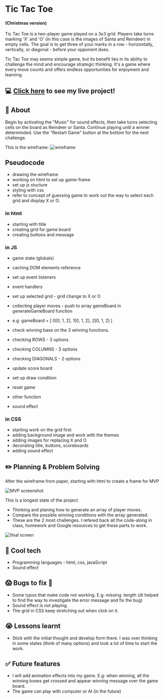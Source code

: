 # Tic Tac Toe 
#### (Christmas version)

Tic Tac Toe is a two-player game played on a 3x3 grid. Players take turns marking 'X' and 'O' (in this case is the images of Santa and Reindeer) in empty cells. The goal is to get three of your marks in a row - horizontally, vertically, or diagonal - before your opponent does.

Tic Tac Toe may seems simple game, but its benefit lies in its ability to challenge the mind and encourage strategic thinking. It's a game where every move counts and offers endless opportunities for enjoyment and learning.

## 💻 [Click here](https://jaztruong.github.io/tic-tac-toe/) to see my live project!

## 📄 About

Begin by activating the "Music" for sound effects, then take turns selecting cells on the board as Reindeer or Santa. Continue playing until a winner determinded. Use the "Restart Game" button at the bottom for the next challenge.

This is the wireframe:
![wireframe](Images/tic-tac-toe-wireframe.jpg)









## Pseudocode

- drawing the wireframe
- working on html to set up game-frame
- set up js stucture
- styling with css
- refer to concept of guessing game to work out the way to select each grid and display X or O. 

### in html
- starting with title
- creating grid for game board
- creating buttons and message

### in JS
- game state (globals)

- caching DOM elements reference

- set up event listeners

- event handlers

- set up selected grid - grid change to X or O

- collecting player moves - push to array gameBoard in generateGameBoard function

- e.g: gameBoard = [
        0[0, 1, 2],
        1[0, 1, 2],
        2[0, 1, 2]
]

- check winning base on the 3 winning functions.
- checking ROWS - 3 options
- checking COLUMNS - 3 options
- checking DIAGONALS - 2 options

- update score board
    
- set up draw condition

- reset game
    
- other function
- sound effect 

### in CSS

- starting work on the grid first
- adding background image and work with the themes
- adding images for replacing X and O
- decorating title, buttons, scoreboards
- adding sound effect

## ✏️ Planning & Problem Solving

After the wireframe from paper, starting with html to create a frame for MVP

![MVP screenshot](Images/mvp.png)

This is a longest state of the project. 
- Thinking and planing how to generate an array of player moves. 
- Compare the possible winning conditions with the array generated.
- These are the 2 most challenges. I refered back all the code-along in class, homework and Google resources to get these parts to work.

![final screen](Images/final.png)

## 🚀 Cool tech

- Programming languages - html, css, javaScript
- Sound effect

## 😱 Bugs to fix 💩
- Some typos that make code not working. E.g: missing .length (dt helped to find the way to investigate the error message and fix the bug)
- Sound effect is not playing. 
- The grid in CSS keep stretching out when click on it.

## 😭 Lessons learnt
- Stick with the initial thought and develop form there. I was over thinking in some states (think of many options) and took a lot of time to start the work.

## ✅ Future features
- I will add animation effects into my game. E.g: when winning, all the winning boxes get crossed and appear winning message over the game board.
- The game can play with computer or AI (in the future)